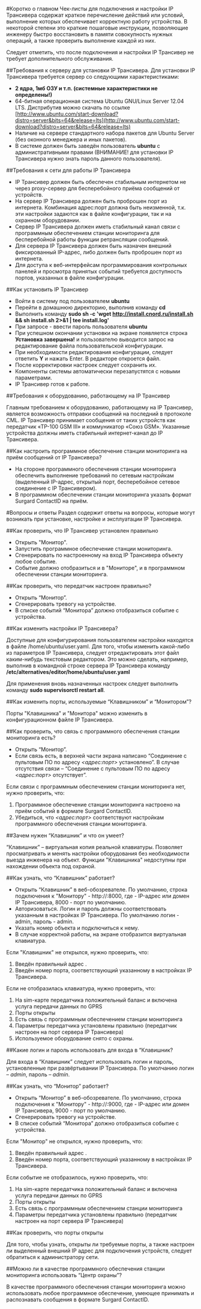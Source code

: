 #Коротко о главном
Чек-листы для подключения и настройки IP Трансивера содержат краткое перечисление действий или условий, выполнение которых обеспечивает корректную работу устройства. В некоторой степени это краткие пошаговые инструкции, позволяющие инженеру быстро восстановить в памяти совокупность нужных операций, а также проверить выполнение каждой из них.

Следует отметить, что после подключения и настройки IP Трансивер не требует дополнительного обслуживания.

##Требования к серверу для установки IP Трансивера.
Для установки IP Трансивера требуется сервер со следующими характеристиками:

* **2 ядра, 1мб ОЗУ и т.п. (системные характеристики не определены!)**
* 64-битная операционная система Ubuntu GNU/Linux Server 12.04 LTS. Дистрибутив можно скачать по ссылке [http://www.ubuntu.com/start-download?distro=server&bits=64&release=lts](http://www.ubuntu.com/start-download?distro=server&bits=64&release=lts)
* Наличие на сервере стандартного набора пакетов для Ubuntu Server (без оконного менеджера и иных пакетов).
* В системе должен быть заведён пользователь **ubuntu** с административными правами (ВНИМАНИЕ! для установки IP Трансивера нужно знать пароль данного пользователя).

##Требования к сети для работы IP Трансивера

* IP Трансивер должен быть обеспечен стабильным интернетом не через proxy-сервер для бесперебойного приёма сообщений от устройств.
* На сервер IP Трансивера должен быть проброшен порт из интернета. Комбинация адрес:порт должна быть неизменной, т.к. эти настройки задаются как в файле конфигурации, так и на охранном оборудовании.
* Сервер IP Трансивера должен иметь стабильный канал связи с программным обеспечением станции мониторинга для бесперебойной работы функции ретрансляции сообщений.
* Для сервера IP Трансивера должен быть назначен внешний фиксированный IP-адрес, либо должен быть проброшен порт из интернета.
* Для доступа к веб-интерфейсам программирования контрольных панелей и просмотра принятых событий  требуется доступность портов, указанных в файле конфигурации.

##Как установить IP Трансивер
* Войти в систему под пользователем **ubuntu**
* Перейти в домашнюю директорию, выполнив команду **cd**
* Выполнить команду **sudo sh -c 'wget http://install.cnord.ru/install.sh && sh install.sh 2>&1 | tee install.log'**
* При запросе - ввести пароль пользователя **ubuntu**
* При успешном окончании установки на экране появляется строка **Установка завершена!** и пользователю выводится запрос на редактирование файла пользовательской конфигурации.
* При необходимости редактирования конфигурации, следует ответить **Y** и нажать Enter. В редакторе откроется файл.
* После корректировки настроек следует сохранить их.
* Компоненты системы автоматически перезапустятся с новыми параметрами.
* IP Трансивер готов к работе.

##Требования к оборудованию, работающему на IP Трансивер

Главным требованием к оборудованию, работающему на IP Трансивер, является возможность отправки сообщений на последний в протоколе CML. IP Трансивер принимает сообщения от таких устройств как передатчик «ТР-100 GSM III» и коммуникатор «Союз GSM». Указанные устройства должны иметь стабильный интернет-канал до IP Трансивера.

##Как настроить программное обеспечение станции мониторинга на приём сообщений от IP Трансивера?

* На стороне программного обеспечения станции мониторинга обеспечить выполнение требований по сетевым настройкам (выделенный IP-адрес, открытый порт, бесперебойное сетевое соединение с IP Трансивером).
* В программном обеспечении станции мониторинга указать формат Surgard ContactID на приём.

#Вопросы и ответы
Раздел содержит ответы на вопросы, которые могут возникать при установке, настройке и эксплуатации IP Трансивера.

##Как проверить, что IP Трансивер установлен правильно

* Открыть "Монитор".
* Запустить программное обеспечение станции мониторинга.
* Сгенерировать по настроенному на вход IP Трансивера объекту любое событие.
* Событие должно отобразиться и в "Мониторе", и в программном обеспечении станции мониторинга.

##Как проверить, что передатчик настроен правильно?

* Открыть “Монитор”.
* Сгенерировать тревогу на устройстве.
* В списке событий “Монитора” должно отобразиться событие с устройства.

##Как изменить настройки IP Трансивера?

Доступные для конфигурирования пользователем настройки находятся в файле /home/ubuntu/user.yaml. Для того, чтобы изменить какой-либо из параметров IP Трансивера, следует отредактировать этот файл каким-нибудь текстовым редактором. Это можно сделать, например, выполнив в командной строке сервера IP Трансивера команду **/etc/alternatives/editor/home/ubuntu/user.yaml**

Для применения вновь назначенных настроек следует выполнить команду **sudo supervisorctl restart all**.

##Как изменить порты, используемые “Клавишником” и “Монитором”?

Порты "Клавишника" и "Монитора" можно изменить в конфигурационном файле IP Трансивера.

##Как проверить, что связь с программного обеспечения станции мониторинга есть?

* Открыть “Монитор”.
* Если связь есть, в верхней части экрана написано “Соединение с пультовым ПО по адресу *<адрес:порт>* установлено”. В случае отсутствия связи – “Соединение с пультовым ПО по адресу *<адрес:порт>* отсутствует”.

Если связи с программным обеспечением станции мониторинга нет, нужно проверить, что:

1. Программное обеспечение станции мониторинга настроено на приём событий в формате Surgard ContactID.
2. Убедиться, что *<адрес:порт>* соответствуют настройкам программного обеспечения станции мониторинга.

##Зачем нужен “Клавишник” и что он умеет?

“Клавишник” – виртуальная копия реальной клавиатуры. Позволяет просматривать и менять настройки оборудования без необходимости выезда инженера на объект. Функции "Клавишника" недоступны при нахождении объекта под охраной.

##Как узнать, что “Клавишник” работает?

- Открыть “Клавишник” в веб-обозревателе. По умолчанию, строка подключения к "Монитору" - http://*<ip-transceiver>*:8000, где *<ip-transceiver>* - IP-адрес или домен IP Трансивера, 8000 - порт по умолчанию.
- Авторизоваться. Логин и пароль должны соответствовать указанным в настройках IP Трансивера. По умолчанию логин - admin, пароль - admin. 
- Указать номер объекта и подключиться к нему.
- В случае корректной работы, на экране отобразится виртуальная клавиатура.

Если "Клавишник" не открылся, нужно проверить, что:

1. Введён правильный адрес <ip-transceiver>.
2. Введён номер порта, соответствующий указанному в настройках IP Трансивера.

Если не отобразилась клавиатура, нужно проверить, что:

1. На sim-карте передатчика положительный баланс и включена услуга передачи данных по GPRS
2. Порты открыты
3. Есть связь с программным обеспечением станции мониторинга
4. Параметры передатчика установлены правильно (передатчик настроен на порт сервера IP Трансивера)
5. Используемое оборудование снято с охраны.

##Какие логин и пароль использовать для входа в “Клавишник?

Для входа в “Клавишник” следует использовать логин и пароль, установленные при развёртывании IP Трансивера. По умолчанию логин – *admin*, пароль – *admin*.

##Как узнать, что “Монитор” работает?

- Открыть “Монитор” в веб-обозревателе. По умолчанию, строка подключения к "Монитору" - http://*<ip-transceiver>*:9000, где *<ip-transceiver>* - IP-адрес или домен IP Трансивера, 9000 - порт по умолчанию.
- Сгенерировать тревогу на устройстве.
- В списке событий “Монитора” должно отобразиться событие с устройства.

Если "Монитор" не открылся, нужно проверить, что:

1. Введён правильный адрес <ip-transceiver>.
2. Введён номер порта, соответствующий указанному в настройках IP Трансивера.

Если событие не отобразилось, нужно проверить, что:

1. На sim-карте передатчика положительный баланс и включена услуга передачи данных по GPRS
2. Порты открыты
3. Есть связь с программным обеспечением станции мониторинга
4. Параметры передатчика установлены правильно (передатчик настроен на порт сервера IP Трансивера)

##Как проверить, что порты открыты

Для того, чтобы узнать, открыты ли требуемые порты, а также настроен ли выделенный внешний IP адрес для подключения устройств, следует обратиться к администратору сети.

##Можно ли в качестве программного обеспечения станции мониторинга использовать “Центр охраны”?

В качестве программного обеспечения станции мониторинга можно использовать любое программное обеспечение, умеющее принимать и распознавать сообщения в формате Surgard ContactID.